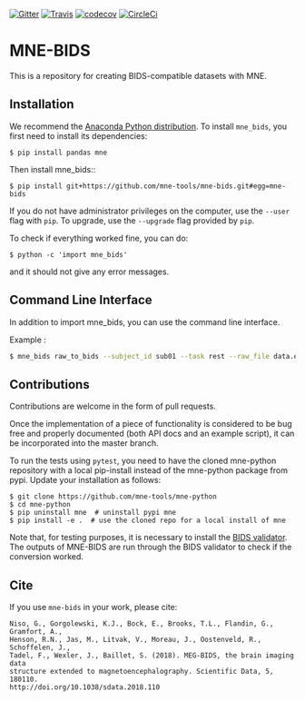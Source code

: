 [![Gitter](https://badges.gitter.im/mne-tools/mne-bids.svg)](https://gitter.im/mne-tools/mne-bids?utm_source=badge&utm_medium=badge&utm_campaign=pr-badge&utm_content=badge)
[![Travis](https://api.travis-ci.org/mne-tools/mne-bids.svg?branch=master "Travis")](https://travis-ci.org/mne-tools/mne-bids)
[![codecov](https://codecov.io/gh/mne-tools/mne-bids/branch/master/graph/badge.svg)](https://codecov.io/gh/mne-tools/mne-bids)
[![CircleCi](https://circleci.com/gh/mne-tools/mne-bids.svg?style=svg)](https://circleci.com/gh/mne-tools/mne-bids)

MNE-BIDS
========

This is a repository for creating BIDS-compatible datasets with MNE.

Installation
------------

We recommend the [Anaconda Python distribution](https://www.continuum.io/downloads).
To install ``mne_bids``, you first need to install its dependencies:

    $ pip install pandas mne

Then install mne_bids::

    $ pip install git+https://github.com/mne-tools/mne-bids.git#egg=mne-bids

If you do not have administrator privileges on the computer, use the ``--user`` flag
with `pip`. To upgrade, use the ``--upgrade`` flag provided by `pip`.

To check if everything worked fine, you can do:

    $ python -c 'import mne_bids'

and it should not give any error messages.

Command Line Interface
----------------------

In addition to import mne_bids, you can use the command line interface.


Example :

```bash
$ mne_bids raw_to_bids --subject_id sub01 --task rest --raw_file data.edf --output_path new_path
```

Contributions
-------------

Contributions are welcome in the form of pull requests.

Once the implementation of a piece of functionality is considered to be bug
free and properly documented (both API docs and an example script),
it can be incorporated into the master branch.

To run the tests using `pytest`, you need to have the cloned mne-python repository
with a local pip-install instead of the mne-python package from pypi. Update your
installation as follows:

    $ git clone https://github.com/mne-tools/mne-python
    $ cd mne-python
    $ pip uninstall mne  # uninstall pypi mne
    $ pip install -e .  # use the cloned repo for a local install of mne

Note that, for testing purposes, it is necessary to install the
[BIDS validator](https://github.com/INCF/bids-validator). The outputs of
MNE-BIDS are run through the BIDS validator to check if the conversion worked.

Cite
----

If you use `mne-bids` in your work, please cite:

    Niso, G., Gorgolewski, K.J., Bock, E., Brooks, T.L., Flandin, G., Gramfort, A.,
    Henson, R.N., Jas, M., Litvak, V., Moreau, J., Oostenveld, R., Schoffelen, J., 
    Tadel, F., Wexler, J., Baillet, S. (2018). MEG-BIDS, the brain imaging data 
    structure extended to magnetoencephalography. Scientific Data, 5, 180110. 
    http://doi.org/10.1038/sdata.2018.110

